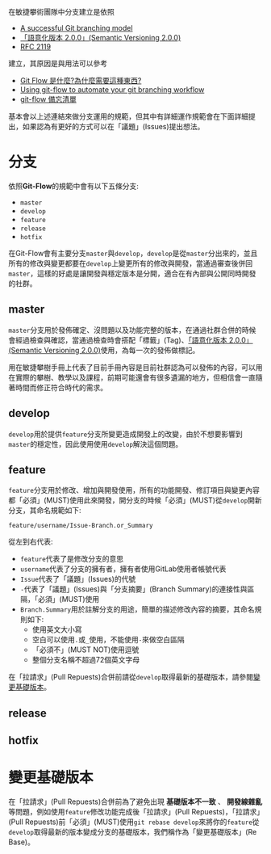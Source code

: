 在敏捷攀術團隊中分支建立是依照
- [A successful Git branching model](https://nvie.com/posts/a-successful-git-branching-model/)
- [「語意化版本 2.0.0」(Semantic Versioning 2.0.0)](https://semver.org/lang/zh-TW/#%E8%AA%9E%E6%84%8F%E5%8C%96%E7%89%88%E6%9C%AC-200)
- [RFC 2119](https://www.ietf.org/rfc/rfc2119.txt)

建立，其原因是與用法可以參考
- [Git Flow 是什麼?為什麼需要這種東西?](https://gitbook.tw/chapters/gitflow/why-need-git-flow.html)
- [Using git-flow to automate your git branching workflow](https://jeffkreeftmeijer.com/git-flow/)
- [git-flow 備忘清單](https://danielkummer.github.io/git-flow-cheatsheet/index.zh_TW.html)

基本會以上述連結來做分支運用的規範，但其中有詳細運作規範會在下面詳細提出，如果認為有更好的方式可以在「議題」(Issues)提出想法。  

# 分支
依照**Git-Flow**的規範中會有以下五條分支:
- `master`
- `develop`
- `feature`
- `release`
- `hotfix`

在Git-Flow會有主要分支`master`與`develop`，`develop`是從`master`分出來的，並且所有的修改與變更都要在`develop`上變更所有的修改與開發，當通過審查後併回`master`，這樣的好處是讓開發與穩定版本是分開，適合在有內部與公開同時開發的社群。

## master
`master`分支用於發佈確定、沒問題以及功能完整的版本，在通過社群合併的時候會經過檢查與確認，當通過檢查時會搭配「標籤」(Tag)、[「語意化版本 2.0.0」(Semantic Versioning 2.0.0)](https://semver.org/lang/zh-TW/#%E8%AA%9E%E6%84%8F%E5%8C%96%E7%89%88%E6%9C%AC-200)使用，為每一次的發佈做標記。  

用在敏捷攀樹手冊上代表了目前手冊內容是目前社群認為可以發佈的內容，可以用在實際的攀樹、教學以及課程，前期可能還會有很多遺漏的地方，但相信會一直隨著時間而修正符合時代的需求。  

## develop
`develop`用於提供`feature`分支所變更造成開發上的改變，由於不想要影響到`master`的穩定性，因此使用使用`develop`解決這個問題。

## feature
`feature`分支用於修改、增加與開發使用，所有的功能開發、修訂項目與變更內容都「必須」(MUST)使用此來開發，開分支的時候「必須」(MUST)從`develop`開新分支，其命名規範如下:

`feature/username/Issue-Branch.or_Summary`

從左到右代表:
- `feature`代表了是修改分支的意思
- `username`代表了分支的擁有者，擁有者使用GitLab使用者帳號代表
- `Issue`代表了「議題」(Issues)的代號
- `-`代表了「議題」(Issues)與「分支摘要」(Branch Summary)的連接性與區隔，「必須」(MUST)使用
- `Branch.Summary`用於註解分支的用途，簡單的描述修改內容的摘要，其命名規則如下:
  - 使用英文大小寫
  - 空白可以使用`.`或`_`使用，不能使用`-`來做空白區隔
  - 「必須不」(MUST NOT)使用逗號
  - 整個分支名稱不超過72個英文字母

在「拉請求」(Pull Repuests)合併前請從`develop`取得最新的基礎版本，請參閱[變更基礎版本](#變更基礎版本)。

## release

## hotfix

# 變更基礎版本
在「拉請求」(Pull Repuests)合併前為了避免出現 **基礎版本不一致** 、 **開發線雜亂** 等問題，例如使用`feature`修改功能完成後「拉請求」(Pull Repuests)，「拉請求」(Pull Repuests)前「必須」(MUST)使用`git rebase develop`來將你的`feature`從`develop`取得最新的版本變成分支的基礎版本，我們稱作為「變更基礎版本」(Re Base)。
